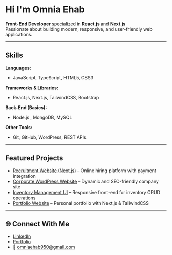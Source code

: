 # Hi I'm Omnia Ehab

 **Front-End Developer** specialized in **React.js** and **Next.js**  
 Passionate about building modern, responsive, and user-friendly web applications.  

---

##  Skills

**Languages:**  
- JavaScript, TypeScript, HTML5, CSS3  

**Frameworks & Libraries:**  
- React.js, Next.js, TailwindCSS, Bootstrap  

**Back-End (Basics):**  
- Node.js , MongoDB, MySQL  

**Other Tools:**  
- Git, GitHub, WordPress, REST APIs  

---

##  Featured Projects

- [Recruitment Website (Next.js)](link-to-repo) – Online hiring platform with payment integration  
- [Corporate WordPress Website](link-to-repo) – Dynamic and SEO-friendly company site  
- [Inventory Management UI](link-to-repo) – Responsive front-end for inventory CRUD operations  
- [Portfolio Website](link-to-repo) – Personal portfolio with Next.js & TailwindCSS  

---

## 🌐 Connect With Me
- [LinkedIn](linkedin.com/in/omnia-ehab-53447931b)  
- [Portfolio](your-portfolio-url)  
- 📧 omniaehab950@gmail.com
